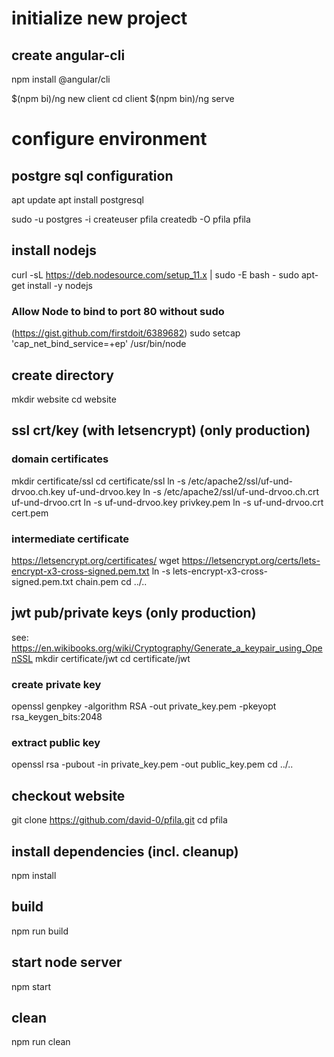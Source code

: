 # initialize new project
## create angular-cli
npm install @angular/cli

$(npm bi)/ng new client
cd client
$(npm bin)/ng serve

# configure environment
## postgre sql configuration
apt update
apt install postgresql

sudo -u postgres -i
createuser pfila
createdb -O pfila pfila

## install nodejs
curl -sL https://deb.nodesource.com/setup_11.x | sudo -E bash -
sudo apt-get install -y nodejs

### Allow Node to bind to port 80 without sudo
(https://gist.github.com/firstdoit/6389682)
sudo setcap 'cap_net_bind_service=+ep' /usr/bin/node

## create directory
mkdir website
cd website

## ssl crt/key (with letsencrypt) (only production)
### domain certificates
mkdir certificate/ssl
cd certificate/ssl
ln -s /etc/apache2/ssl/uf-und-drvoo.ch.key uf-und-drvoo.key
ln -s /etc/apache2/ssl/uf-und-drvoo.ch.crt uf-und-drvoo.crt
ln -s uf-und-drvoo.key privkey.pem
ln -s uf-und-drvoo.crt cert.pem

### intermediate certificate
https://letsencrypt.org/certificates/
wget https://letsencrypt.org/certs/lets-encrypt-x3-cross-signed.pem.txt
ln -s lets-encrypt-x3-cross-signed.pem.txt chain.pem
cd ../..

## jwt pub/private keys (only production)
see: https://en.wikibooks.org/wiki/Cryptography/Generate_a_keypair_using_OpenSSL
mkdir certificate/jwt
cd certificate/jwt
### create private key
openssl genpkey -algorithm RSA -out private_key.pem -pkeyopt rsa_keygen_bits:2048
### extract public key
openssl rsa -pubout -in private_key.pem -out public_key.pem
cd ../..

## checkout website
git clone https://github.com/david-0/pfila.git
cd pfila

## install dependencies (incl. cleanup)
npm install

## build
npm run build

## start node server
npm start

## clean
npm run clean

